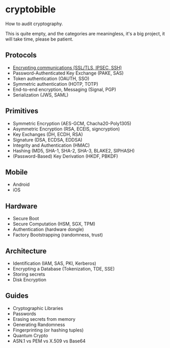 # cryptobible

How to audit cryptography.

This is quite empty, and the categories are meaningless, it's a big project, it will take time, please be patient.

## Protocols

* [Encrypting communications (SSL/TLS, IPSEC, SSH)](protocols/tls.mediawiki)
* Password-Authenticated Key Exchange (PAKE, SAS)
* Token authentication (OAUTH, SSO)
* Symmetric authentication (HOTP, TOTP)
* End-to-end encryption, Messaging (Signal, PGP)
* Serialization (JWS, SAML)
              
## Primitives

* Symmetric Encryption (AES-GCM, Chacha20-Poly1305)
* Asymmetric Encryption (RSA, ECEIS, signcryption)
* Key Exchanges (DH, ECDH, RSA)
* Signature (DSA, ECDSA, EDDSA)
* Integrity and Authentication (HMAC)
* Hashing (MD5, SHA-1, SHA-2, SHA-3, BLAKE2, SIPHASH)
* (Password-Based) Key Derivation (HKDF, PBKDF)
              
## Mobile

* Android
* iOS
              
## Hardware

* Secure Boot
* Secure Computation (HSM, SGX, TPM)
* Authentication (hardware dongle)
* Factory Bootstrapping (randomness, trust)
              
## Architecture

* Identification (IAM, SAS, PKI, Kerberos)
* Encrypting a Database (Tokenization, TDE, SSE)
* Storing secrets 
* Disk Encryption

## Guides

* Cryptographic Libraries
* Passwords
* Erasing secrets from memory
* Generating Randomness
* Fingerprinting (or hashing tuples)
* Quantum Crypto
* ASN.1 vs PEM vs X.509 vs Base64
              

